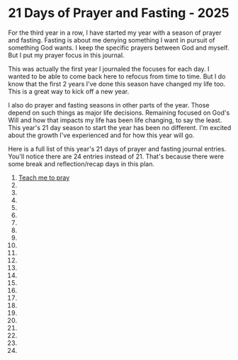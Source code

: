 # 21 Days of Prayer and Fasting - 2025

For the third year in a row, I have started my year with a season of prayer and fasting. Fasting is about me denying something I want in pursuit of something God wants. I keep the specific prayers between God and myself. But I put my prayer focus in this journal.

This was actually the first year I journaled the focuses for each day. I wanted to be able to come back here to refocus from time to time. But I do know that the first 2 years I've done this season have changed my life too. This is a great way to kick off a new year.

I also do prayer and fasting seasons in other parts of the year. Those depend on such things as major life decisions. Remaining focused on God's Will and how that impacts my life has been life changing, to say the least. This year's 21 day season to start the year has been no different. I'm excited about the growth I've experienced and for how this year will go.

Here is a full list of this year's 21 days of prayer and fasting journal entries. You'll notice there are 24 entries instead of 21. That's because there were some break and reflection/recap days in this plan.

1. [Teach me to pray](/bible/prayer/journal/2025/01/05_21-days)
2. []()
3. []()
4. []()
5. []()
6. []()
7. []()
8. []()
9. []()
10. []()
11. []()
12. []()
13. []()
14. []()
15. []()
16. []()
17. []()
18. []()
19. []()
20. []()
21. []()
22. []()
23. []()
24. []()